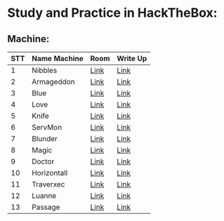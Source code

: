 # Study and Practice in HackTheBox:

## Machine:

| STT | Name Machine | Room | Write Up |
| --- | --- | --- | --- |
|1| Nibbles|[Link](https://www.hackthebox.com/machines/nibbles)|[Link](https://github.com/vanniichan/HackTheBox/blob/main/Nibbles/Wup.md)|
|2| Armageddon| [Link](https://app.hackthebox.com/machines/Armageddon)|[Link](https://github.com/vanniichan/HackTheBox/blob/main/Armageddon/WriteUp.md)|
|3| Blue | [Link](https://app.hackthebox.com/machines/51) | [Link](https://github.com/vanniichan/HackTheBox/blob/main/Blue/WriteUp.md)|
|4| Love | [Link](https://app.hackthebox.com/machines/Love) | [Link](https://github.com/vanniichan/HackTheBox/tree/main/Love) |
|5| Knife | [Link](https://app.hackthebox.com/machines/Knife) | [Link](https://github.com/vanniichan/HackTheBox/tree/main/Knife) |
|6| ServMon | [Link](https://app.hackthebox.com/machines/ServMon) | [Link](https://github.com/vanniichan/HackTheBox/tree/main/ServMon) |
|7| Blunder | [Link](https://app.hackthebox.com/machines/Blunder) | [Link](https://github.com/vanniichan/HackTheBox/tree/main/Blunder) |
|8| Magic | [Link](https://app.hackthebox.com/machines/241) | [Link](https://github.com/vanniichan/HackTheBox/tree/main/Magic) |
|9| Doctor | [Link](https://app.hackthebox.com/machines/Doctor) | [Link](https://github.com/vanniichan/HackTheBox/tree/main/Doctor) |
|10| Horizontall | [Link](https://app.hackthebox.com/machines/374) | [Link](https://github.com/vanniichan/HackTheBox/tree/main/Horizontall) |
|11| Traverxec | [Link](https://app.hackthebox.com/machines/Traverxec) | [Link](https://github.com/vanniichan/HackTheBox/blob/main/Traverxec/WriteUp.md) |
|12| Luanne | [Link](https://app.hackthebox.com/machines/302) | [Link](https://github.com/vanniichan/HackTheBox/blob/main/Luanne/WriteUp.md) |
|13| Passage | [Link](https://app.hackthebox.com/machines/Passage) | [Link](https://github.com/vanniichan/HackTheBox/blob/main/Passage/WriteUp.md) |
